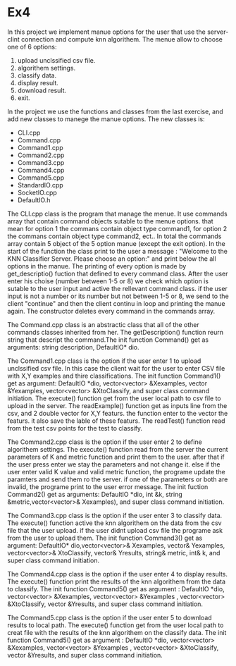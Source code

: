 # Ex4

In this project we implement manue options for the user that use the server-clint connection and compute knn algorithem. The menue allow to choose one of 6 options:

 1) upload unclssified csv file.
 2) algorithem settings.
 3) classify data.
 4) display result.
 5) download result.
 6) exit.


In the project we use the functions and classes from the last exercise, and add new classes to manege the manue options. The new classes is:
 - CLI.cpp
 - Command.cpp
 - Command1.cpp
 - Command2.cpp
 - Command3.cpp
 - Command4.cpp
 - Command5.cpp
 - StandardIO.cpp
 - SocketIO.cpp
 - DefaultIO.h

The CLI.cpp class is the program that manage the menue. It use commands array that contain command objects sutable to the menue options. that mean for option 1 the commans contain object type command1, for option 2 the commans contain object type command2, ect..
In total the commands array contain 5 object of the 5 option manue (except the exit option). In the start of the function the class print to the user a message : "Welcome to the KNN Classifier Server. Please choose an option:" and print below the all options in the manue. The printing of every option is made by get_descriptio() fuction that defined to every command class. After the user enter his choise (number between 1-5 or 8) we check which option is sutable to the user input and active the rellevant command class. if the user input is not a number or its number but not between 1-5 or 8, we send to the client "continue" and then the client continu in loop and printing the manue again. The constructor deletes every command in the commands array.

The Command.cpp class is an abstractic class that all of the other commands classes inherited from her. The getDescription() function reurn string that descript the command.The init function Command() get as arguments: string description, DefaultIO* dio.
 

The Command1.cpp class is the option if the user enter 1 to upload unclssified csv file. In this case the client wait for the user to enter CSV file with X,Y examples and thire classifications. The init function Command1() get as argument: DefaultIO *dio, vector<vector<double>> &Xexamples, vector<string> &Yexamples, vector<vector<double>> &XtoClassify, and super class command initiation. The execute() function get from the user local path to csv file to upload in the server. The readExample() function get as inputs line from the csv, and 2 double vector for X,Y featurs. the function enter to the vector the featurs. it also save the lable of these featurs. The readTest() function read from the test csv points for the test to classify. 


The Command2.cpp class is the option if the user enter 2 to define algorithem settings.  The execute() function read from the server the current parameters of K and metric function and print them to the user. after that if the user press enter we stay the parameters and not change it. else if the user enter valid K value and valid metric function, the programe update the paramters and send them ro the server. if one of the parameters or both are invalid, the programe print to the user error message. The init fuction Command2() get as arguments: DefaultIO *dio, int &k, string &metric,vector<vector<double>>& Xexamples), and super class command initiation.
    
 
The Command3.cpp class is the option if the user enter 3 to classify data. The execute() function active the knn algorithem on the data from the csv file that the user upload. if the user didnt upload csv file the programe ask from the user to upload them. The init function Command3() get as argument: DefaultIO* dio,vector<vector<double>>& Xexamples, vector<string>& Yexamples, vector<vector<double>>& XtoClassify, vector<string>& Yresults, string& metric, int& k, and super class command initiation.
 
The Command4.cpp class is the option if the user enter 4 to display results. The execute() function print the results of the knn algorithem from the data to classify. The init function Command5() get as argument : DefaultIO *dio, vector<vector<double>> &Xexamples, vector<vector<double>> &Yexamples , vector<vector<double>> &XtoClassify, vector<string> &Yresults, and super class command initiation.

The Command5.cpp class is the option if the user enter 5 to download results to local path. The execute() function get from the user local path to creat file with the results of the knn algorithem on the classify data. The init function Command5() get as argument : DefaultIO *dio, vector<vector<double>> &Xexamples, vector<vector<double>> &Yexamples , vector<vector<double>> &XtoClassify, vector<string> &Yresults, and super class command initiation.

